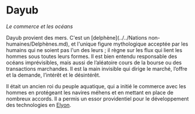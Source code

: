 # Dayub

_Le commerce et les océans_

Dayub provient des mers. C'est un \[delphène]\(../../Nations non-humaines/Delphènes.md), et l'unique figure mythologique acceptée par les humains qui ne soient pas l'un des leurs ; il règne sur les flux qui lient les hommes sous toutes leurs formes. Il est bien entendu responsable des océans imprévisibles, mais aussi de l’aléatoire cours de la bourse ou des transactions marchandes. Il est la main invisible qui dirige le marché, l’offre et la demande, l’intérêt et le désintérêt.

Il était un ancien roi du peuple aquatique, qui a initié le commerce avec les hommes en protégeant les navires méhens et en mettant en place de nombreux accords. Il a permis un essor providentiel pour le développement des technologies en [Elyon](broken-reference).
